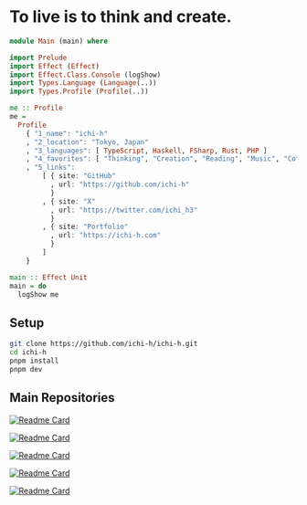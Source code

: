 # To live is to think and create.

```purs
module Main (main) where

import Prelude
import Effect (Effect)
import Effect.Class.Console (logShow)
import Types.Language (Language(..))
import Types.Profile (Profile(..))

me :: Profile
me =
  Profile
    { "1_name": "ichi-h"
    , "2_location": "Tokyo, Japan"
    , "3_languages": [ TypeScript, Haskell, FSharp, Rust, PHP ]
    , "4_favorites": [ "Thinking", "Creation", "Reading", "Music", "Coffee", "Tea" ]
    , "5_links":
        [ { site: "GitHub"
          , url: "https://github.com/ichi-h"
          }
        , { site: "X"
          , url: "https://twitter.com/ichi_h3"
          }
        , { site: "Portfolio"
          , url: "https://ichi-h.com"
          }
        ]
    }

main :: Effect Unit
main = do
  logShow me
```

## Setup

```sh
git clone https://github.com/ichi-h/ichi-h.git
cd ichi-h
pnpm install
pnpm dev
```

## Main Repositories

[![Readme Card](https://github-readme-stats.vercel.app/api/pin/?username=ichi-h&repo=portfolio&theme=gruvbox)](https://github.com/ichi-h/portfolio)

[![Readme Card](https://github-readme-stats.vercel.app/api/pin/?username=ichi-h&repo=weighted_rand&theme=gruvbox)](https://github.com/ichi-h/weighted_rand)

[![Readme Card](https://github-readme-stats.vercel.app/api/pin/?username=ichi-h&repo=markov_rs&theme=gruvbox)](https://github.com/ichi-h/markov_rs)

[![Readme Card](https://github-readme-stats.vercel.app/api/pin/?username=ichi-h&repo=zlitefetch&theme=gruvbox)](https://github.com/ichi-h/zlitefetch)

[![Readme Card](https://github-readme-stats.vercel.app/api/pin/?username=Wizleap-Inc&repo=wiz-ui&theme=gruvbox)](https://github.com/Wizleap-Inc/wiz-ui)
